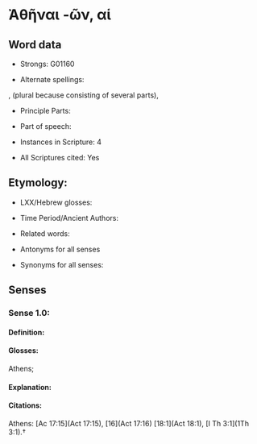 # Ἀθῆναι -ῶν, αἱ

<!-- Status: S2=NeedsEdits -->
<!-- Lexica used for edits:   -->

## Word data

* Strongs: G01160

* Alternate spellings:

,  (plural because consisting of several parts),

* Principle Parts: 


* Part of speech: 


* Instances in Scripture: 4

* All Scriptures cited: Yes

## Etymology: 


* LXX/Hebrew glosses: 


* Time Period/Ancient Authors: 


* Related words: 

* Antonyms for all senses

* Synonyms for all senses: 


## Senses 


### Sense  1.0: 

#### Definition: 

#### Glosses: 

Athens; 

#### Explanation: 


#### Citations: 

Athens: [Ac 17:15](Act 17:15), [16](Act 17:16) [18:1](Act 18:1), [I Th 3:1](1Th 3:1).†
